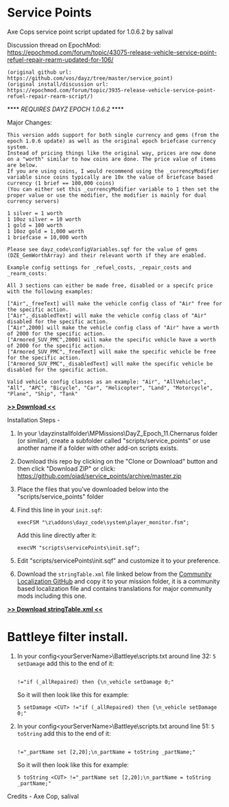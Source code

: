# Service Points
Axe Cops service point script updated for 1.0.6.2 by salival

Discussion thread on EpochMod: https://epochmod.com/forum/topic/43075-release-vehicle-service-point-refuel-repair-rearm-updated-for-106/

	(original github url: https://github.com/vos/dayz/tree/master/service_point)
	(original install/discussion url: https://epochmod.com/forum/topic/3935-release-vehicle-service-point-refuel-repair-rearm-script/)
	
**** *REQUIRES DAYZ EPOCH 1.0.6.2* ****
	
Major Changes:

	This version adds support for both single currency and gems (from the epoch 1.0.6 update) as well as the original epoch briefcase currency system. 
	Instead of pricing things like the original way, prices are now done on a "worth" similar to how coins are done. The price value of items are below.
	If you are using coins, I would recommend using the _currencyModifier variable since coins typically are 10x the value of briefcase based currency (1 brief == 100,000 coins)
	(You can either set this _currencyModifier variable to 1 then set the proper value or use the modifier, the modifier is mainly for dual currency servers)

	1 silver = 1 worth
	1 10oz silver = 10 worth
	1 gold = 100 worth
	1 10oz gold = 1,000 worth
	1 briefcase = 10,000 worth

	Please see dayz_code\configVariables.sqf for the value of gems (DZE_GemWorthArray) and their relevant worth if they are enabled.

	Example config settings for _refuel_costs, _repair_costs and _rearm_costs:

	All 3 sections can either be made free, disabled or a specifc price with the following examples:

	["Air",_freeText] will make the vehicle config class of "Air" free for the specific action.
	["Air",_disabledText] will make the vehicle config class of "Air" disabled for the specific action.
	["Air",2000] will make the vehicle config class of "Air" have a worth of 2000 for the specific action.
	["Armored_SUV_PMC",2000] will make the specific vehicle have a worth of 2000 for the specific action.
	["Armored_SUV_PMC",_freeText] will make the specific vehicle be free for the specific action.
	["Armored_SUV_PMC",_disabledText] will make the specific vehicle be disabled for the specific action.

	Valid vehicle config classes as an example: "Air", "AllVehicles", "All", "APC", "Bicycle", "Car", "Helicopter", "Land", "Motorcycle", "Plane", "Ship", "Tank"

**[>> Download <<](https://github.com/oiad/service_points/archive/master.zip)**

Installation Steps -

1. In your \dayzinstallfolder\MPMissions\DayZ_Epoch_11.Chernarus folder (or similar), create a subfolder called "scripts/service_points" or use another name if a folder with other add-on scripts exists.

2. Download this repo by clicking on the "Clone or Download" button and then click "Download ZIP" or click: https://github.com/oiad/service_points/archive/master.zip

3. Place the files that you've downloaded below into the "scripts/service_points" folder

4. Find this line in your <code>init.sqf</code>:
	```sqf
	execFSM "\z\addons\dayz_code\system\player_monitor.fsm";
	```
	
	Add this line directly after it:
	```sqf
	execVM "scripts\servicePoints\init.sqf";
	```

5. Edit "scripts/servicePoints\init.sqf" and customize it to your preference.

6. Download the <code>stringTable.xml</code> file linked below from the [Community Localization GitHub](https://github.com/oiad/communityLocalizations) and copy it to your mission folder, it is a community based localization file and contains translations for major community mods including this one.

**[>> Download stringTable.xml <<](https://github.com/oiad/communityLocalizations/blob/master/stringtable.xml)**

# Battleye filter install.

1. In your config\<yourServerName>\Battleye\scripts.txt around line 32: <code>5 setDamage</code> add this to the end of it:

	```sqf
	
	!="if (_allRepaired) then {\n_vehicle setDamage 0;"
	```
	
	So it will then look like this for example:

	```sqf
	5 setDamage <CUT> !="if (_allRepaired) then {\n_vehicle setDamage 0;"
	```

2. In your config\<yourServerName>\Battleye\scripts.txt around line 51: <code>5 toString</code> add this to the end of it:

	```sqf
	
	!="_partName set [2,20];\n_partName = toString _partName;"
	```
	
	So it will then look like this for example:

	```sqf
	5 toString <CUT> !="_partName set [2,20];\n_partName = toString _partName;"
	```
	
Credits - Axe Cop, salival
